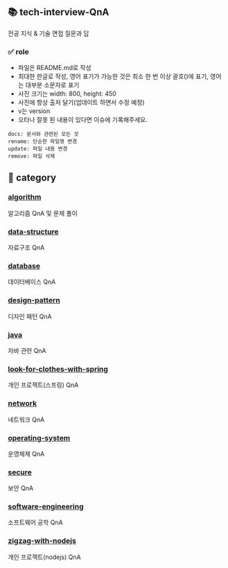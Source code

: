 ## 📚 tech-interview-QnA

전공 지식 & 기술 면접 질문과 답

### ✅ role

- 파일은 README.md로 작성
- 최대한 한글로 작성, 영어 표기가 가능한 것은 최소 한 번 이상 괄호()에 표기, 영어는 대부분 소문자로 표기
- 사진 크기는 width: 800, height: 450
- 사진에 항상 출처 달기(업데이트 하면서 수정 예정)
- v는 version 
- 오타나 잘못 된 내용이 있다면 이슈에 기록해주세요.

```
docs: 문서와 관련된 모든 것
rename: 단순한 파일명 변경
update: 파일 내용 변경
remove: 파일 삭제
```

## 📂 category

### [algorithm](https://github.com/m1nnh/tech-interview-QnA/tree/master/algorithm)

알고리즘 QnA 및 문제 풀이

### [data-structure](https://github.com/m1nnh/tech-interview-QnA/tree/master/data-structure)

자료구조 QnA

### [database](https://github.com/m1nnh/tech-interview-QnA/tree/master/database)

데이터베이스 QnA

### [design-pattern](https://github.com/m1nnh/tech-interview-QnA/tree/master/design-pattern)

디자인 패턴 QnA

### [java](https://github.com/m1nnh/tech-interview-QnA/tree/master/java)

자바 관련 QnA

### [look-for-clothes-with-spring](https://github.com/m1nnh/tech-interview-QnA/tree/master/look-for-clothes-with-spring)

개인 프로젝트(스프링) QnA

### [network](https://github.com/m1nnh/tech-interview-QnA/tree/master/network)

네트워크 QnA

### [operating-system](https://github.com/m1nnh/tech-interview-QnA/tree/master/operating-system)

운영체제 QnA

### [secure](https://github.com/m1nnh/tech-interview-QnA/tree/master/secure)

보안 QnA

### [software-engineering](https://github.com/m1nnh/tech-interview-QnA/tree/master/software-engineering)

소프트웨어 공학 QnA

### [zigzag-with-nodejs](https://github.com/m1nnh/tech-interview-QnA/tree/master/zigzag-with-nodejs)

개인 프로젝트(nodejs) QnA




